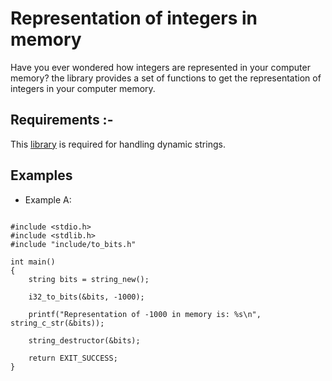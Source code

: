 # Representation of integers in memory
Have you ever wondered how integers are represented in your computer memory? the library provides a set of functions to get the representation of integers in your computer memory.

<h2> Requirements :- </h2>
This <a href="https://github.com/mfc0d1ng/Handling-dynamic-strings-in-C-language">library</a> is required for handling dynamic strings.

<br>
<h2> Examples </h2>

* Example A:

<pre>
<code class="language-c">
#include &lt;stdio.h&gt;
#include &lt;stdlib.h&gt;
#include "include/to_bits.h"

int main()
{
    string bits = string_new();

    i32_to_bits(&bits, -1000);

    printf("Representation of -1000 in memory is: %s\n", string_c_str(&bits));

    string_destructor(&bits);
    
    return EXIT_SUCCESS;
}
</code>
</pre>
